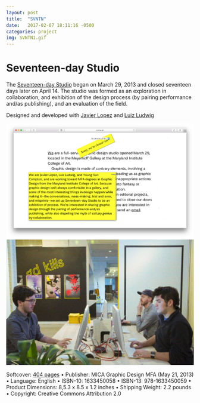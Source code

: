 ```yaml
---
layout: post
title:  "SVNTN"
date:   2017-02-07 18:11:16 -0500
categories: project
img: SVNTN1.gif
---
```


# Seventeen-day Studio


The [Seventeen-day Studio](http://svntn.com) began on March 29, 2013 and closed seventeen days later on April 14. The studio was formed as an exploration in collaboration, and exhibition of the design process (by pairing performance and/as publishing), and an evaluation of the field.

Designed and developed with [Javier Lopez](http://javierdesigns.info/) and [Luiz Ludwig](http://www.luizludwig.com.br/)


<div class="post-content"><img src="/img/SVNTN.png"><img src="/img/SVNTN2.gif"></div>


Softcover: [404 pages](http://www.lulu.com/shop/young-sun-compton-and-javier-lopez-and-luiz-ludwig/seventeen-day-studio/paperback/product-21031099.html) •
Publisher: MICA Graphic Design MFA (May 21, 2013) •
Language: English •
ISBN-10: 1633450058 •
ISBN-13: 978-1633450059 •
Product Dimensions: 8,5.3 x 8.5 x 1.2 inches •
Shipping Weight: 2.2 pounds • Copyright: Creative Commons Attribution 2.0
